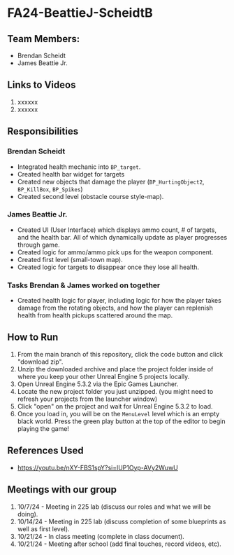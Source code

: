 # FA24-BeattieJ-ScheidtB
## Team Members:
- Brendan Scheidt
- James Beattie Jr.
## Links to Videos
1. xxxxxx
2. xxxxxx
## Responsibilities
### Brendan Scheidt
- Integrated health mechanic into ```BP_target```.
- Created health bar widget for targets
- Created new objects that damage the player (```BP_HurtingObject2```, ```BP_KillBox```, ```BP_Spikes```)
- Created second level (obstacle course style-map).
### James Beattie Jr.
- Created UI (User Interface) which displays ammo count, # of targets, and the health bar. All of which dynamically update as player progresses through game. 
- Created logic for ammo/ammo pick ups for the weapon component.
- Created first level (small-town map). 
- Created logic for targets to disappear once they lose all health.
### Tasks Brendan & James worked on together
- Created health logic for player, including logic for how the player takes damage from the rotating objects, and how the player can replenish health from health pickups scattered around the map.
## How to Run
1. From the main branch of this repository, click the code button and click "download zip".
2. Unzip the downloaded archive and place the project folder inside of where you keep your other Unreal Engine 5 projects locally.
3. Open Unreal Engine 5.3.2 via the Epic Games Launcher.
4. Locate the new project folder you just unzipped. (you might need to refresh your projects from the launcher window)
5. Click "open" on the project and wait for Unreal Engine 5.3.2 to load.
6. Once you load in, you will be on the ```MenuLevel``` level which is an empty black world. Press the green play button at the top of the editor to begin playing the game!
## References Used
- https://youtu.be/nXY-FBS1spY?si=lUP1Oyp-AVy2WuwU
## 	Meetings with our group
1. 10/7/24 - Meeting in 225 lab (discuss our roles and what we will be doing).
2. 10/14/24 - Meeting in 225 lab (discuss completion of some blueprints as well as first level).
3. 10/21/24 - In class meeting (complete in class document).
4. 10/21/24 - Meeting after school (add final touches, record videos, etc).

